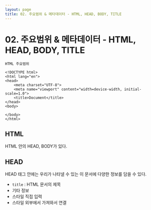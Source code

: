 ```yaml
---
layout: page
title: 02. 주요범위 & 메타데이터 - HTML, HEAD, BODY, TITLE
---
```


# 02. 주요범위 & 메타데이터 - HTML, HEAD, BODY, TITLE

```
HTML 주요범위

<!DOCTYPE html>
<html lang="en">
<head>
    <meta charset="UTF-8">
    <meta name="viewport" content="width=device-width, initial-scale=1.0">
    <title>Document</title>
</head>
<body>
    
</body>
</html>
```
## HTML

HTML 안의 HEAD, BODY가 있다.

## HEAD

HEAD 태그 안에는 우리가 나타낼 수 있는 이 문서에 다양한 정보를 담을 수 있다. 

- `title` : HTML 문서의 제목
- 기타 정보
- 스타일 직접 입력
- 스타일 외부에서 가져와서 연결



```

```

